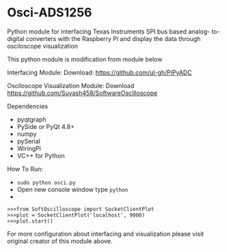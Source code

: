 # Osci-ADS1256
Python module for interfacing Texas Instruments SPI bus based analog-
to-digital converters with the Raspberry Pi and display the data through osciloscope visualization

This python module is modification from module below

Interfacing Module:
Download: https://github.com/ul-gh/PiPyADC

Osciloscope Visualization Module:
Download https://github.com/Suyash458/SoftwareOscilloscope

Dependencies
+ pyqtgraph
+ PySide or PyQt 4.8+
+ numpy
+ pySerial
+ WiringPi
+ VC++ for Python

How To Run:
- `sudo python osci.py`
- Open new console window type `python`
- 
```
>>>from SoftOscilloscope import SocketClientPlot
>>>plot = SocketClientPlot('localhost', 9000)
>>>plot.start()
```

For more configuration about interfacing and visualization please visit original creator of this module above.
